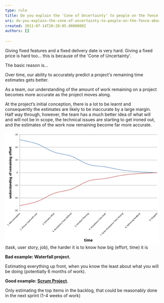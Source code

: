 ```yaml
---
type: rule
title: Do you explain the 'Cone of Uncertainty' to people on the fence about Agile?
uri: do-you-explain-the-cone-of-uncertainty-to-people-on-the-fence-about-agile
created: 2011-07-14T20:28:05.0000000Z
authors: []

---
```


Giving fixed features and a fixed delivery date is very hard. Giving a fixed price is hard too... this is because of the 'Cone of Uncertainty'.

The basic reason is...

Over time, our ability to accurately predict a project's remaining time estimates gets better.

As a team, our understanding of the amount of work remaining on a project becomes more accurate as the project moves along.

At the project’s initial conception, there is a lot to be learnt and consequently the estimates are likely to be inaccurate by a large margin. Half way through, however, the team has a much better idea of what will and will not be in scope, the technical issues are starting to get ironed out, and the estimates of the work now remaining become far more accurate.

![The further away an event is](396294_Cone-of-Uncertainty.jpg)(task, user story, job), the harder it is to know how big (effort, time) it is


**Bad example: Waterfall project.**

Estimating everything up front, when you know the least about what you will be doing (potentially 6 months of work).



**Good example: [Scrum Project](http://www.ssw.com.au/ssw/consulting/scrum.aspx).**

Only estimating the top items in the backlog, that could be reasonably done in the next sprint (1-4 weeks of work)
